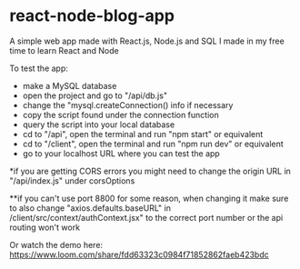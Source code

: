 # react-node-blog-app
A simple web app made with React.js, Node.js and SQL I made in my free time to learn React and Node

To test the app:

   - make a MySQL database  
   - open the project and go to "/api/db.js"  
   - change the "mysql.createConnection() info if necessary  
   - copy the script found under the connection function
   - query the script into your local database  
   - cd to "/api", open the terminal and run "npm start" or equivalent  
   - cd to "/client", open the terminal and run "npm run dev" or equivalent  
   - go to your localhost URL where you can test the app  
 
*if you are getting CORS errors you might need to change the origin URL in "/api/index.js" under corsOptions

**if you can't use port 8800 for some reason, when changing it make sure to also change "axios.defaults.baseURL" in /client/src/context/authContext.jsx" to the correct port number or the api routing won't work


Or watch the demo here: https://www.loom.com/share/fdd63323c0984f71852862faeb423bdc
